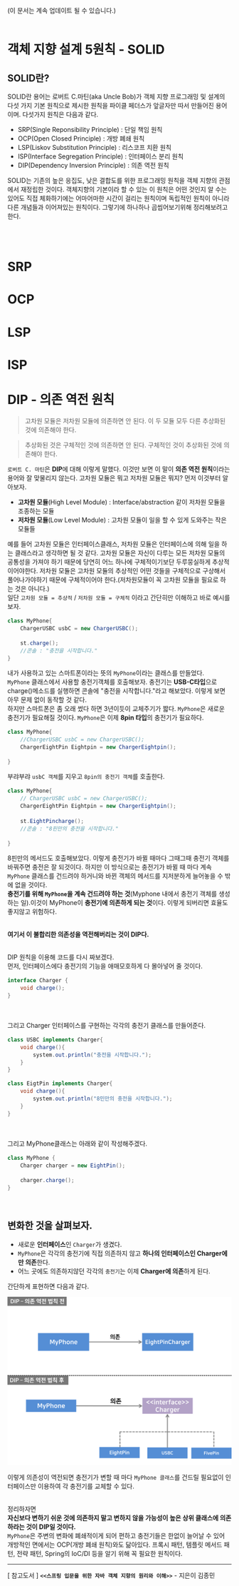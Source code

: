 (이 문서는 계속 업데이트 될 수 있습니다.) <br><br>

# 객체 지향 설계 5원칙 - SOLID

## SOLID란? <br>

SOLID란 용어는 로버트 C.마틴(aka Uncle Bob)가 객체 지향 프로그래밍 및 설계의 다섯 가지 기본 원칙으로 제시한 원칙을 파이클 페더스가 앞글자만 따서 만들어진 용어이며. 다섯가지 원칙은 다음과 같다.
- SRP(Single Reponsibility Principle) : 단일 책임 원칙
- OCP(Open Closed Principle) : 개방 폐쇄 원칙
- LSP(Liskov Substitution Principle) : 리스코프 치환 원칙
- ISP(Interface Segregation Principle) : 인터페이스 분리 원칙
- DIP(Dependency Inversion Principle) : 의존 역전 원칙

SOLID는 기존의 높은 응집도, 낮은 결합도를 위한 프로그래밍 원칙을 객체 지향의 관점에서 재정립한 것이다. 객체지향의 기본이라 할 수 있는 이 원칙은 어떤 것인지 알 수는 있어도 직접 체화하기에는 어마어마한 시간이 걸리는 원칙이며 독립적인 원칙이 아니라 다른 개념들과 이어져있는 원칙이다. 그렇기에 하나하나 곱씹어보기위해 정리해보려고 한다.

<br><br>

# SRP 
# OCP
# LSP
# ISP

# DIP - 의존 역전 원칙

> 고차원 모듈은 저차원 모듈에 의존하면 안 된다. 이 두 모듈 모두 다른 추상화된 것에 의존해야 한다.

> 추상화된 것은 구체적인 것에 의존하면 안 된다. 구체적인 것이 추상화된 것에 의존해야 한다.

`로버트 C. 마틴`은 **DIP**에 대해 이렇게 말했다. 이것만 보면 이 말이 **의존 역전 원칙**이라는 용어와 잘 맞물리지 않는다. 고차원 모듈은 뭐고 저차원 모듈은 뭐지? 먼저 이것부터 알아보자.<br>

- **고차원 모듈**(High Level Module) : Interface/abstraction 같이 저차원 모듈을 조종하는 모듈
- **저차원 모듈**(Low Level Module) : 고차원 모듈이 일을 할 수 있게 도와주는 작은 모듈들

예를 들어 고차원 모듈은 인터페이스클래스, 저차원 모듈은 인터페이스에 의해 일을 하는 클래스라고 생각하면 될 것 같다. 고차원 모듈은 자신이 다루는 모든 저차원 모듈의 공통성을 가져야 하기 때문에 당연히 어느 하나에 구체적이기보단 두루뭉실하게 추상적이어야한다. 저차원 모듈은 고차원 모듈의 추상적인 어떤 것들을 구체적으로 구상해서 풀어나가야하기 때문에 구체적이어야 한다.(저차원모듈이 꼭 고차원 모듈을 필요로 하는 것은 아니다.) <br>
 일단 `고차원 모듈 = 추상적` / `저차원 모듈 = 구체적` 이라고 간단히만 이해하고 바로 예시를 보자.


```java
class MyPhone{
    ChargerUSBC usbC = new ChargerUSBC();

    st.charge(); 
    //콘솔 : "충전을 시작합니다."
}
```

내가 사용하고 있는 스마트폰이라는 뜻의 `MyPhone`이라는 클래스를 만들었다.<br> 
`MyPhone` 클래스에서 사용할 충전기객체를 호출해보자. 충전기는 **USB-C타입**으로 charge()메소드를 실행하면 콘솔에 "충전을 시작합니다."라고 해보았다.
이렇게 보면 아무 문제 없이 동작할 것 같다.<br>
하지만 스마트폰은 좀 오래 썼다 하면 3년이듯이 교체주기가 짧다. `MyPhone`은 새로운 충전기가 필요해질 것이다. `MyPhone`은 이제 **8pin 타입**의 충전기가 필요하다.

```java
class MyPhone{
    //ChargerUSBC usbC = new ChargerUSBC();
    ChargerEightPin Eightpin = new ChargerEightpin();

}
```

부랴부랴 `usbC 객체`를 지우고 `8pin의 충전기 객체`를 호출한다.

```java
class MyPhone{
    // ChargerUSBC usbC = new ChargerUSBC();
    ChargerEightPin Eightpin = new ChargerEightpin();

    st.EightPincharge(); 
    //콘솔 : "8핀만의 충전을 시작합니다."

}
```
 8핀만의 메서드도 호출해보았다. 이렇게 충전기가 바뀔 때마다 그때그때 충전기 객체를 바꿔주면 충전은 잘 되것이다. 하지만 이 방식으로는 충전기가 바뀔 때 마다 계속 `MyPhone` 클래스를 건드려야 하거니와 바뀐 객체의 메서드를 지저분하게 늘어놓을 수 밖에 없을 것이다.<br> **충전기를 위해 `MyPhone`을 계속 건드려야 하는 것**(Myphone 내에서 충전기 객체를 생성하는 일).이것이 MyPhone이 **충전기에 의존하게 되는 것**이다. 이렇게 되버리면 효율도 좋지않고 위험하다.<br>
<br>

**여기서 이 불합리한 의존성을 역전해버리는 것이 DIP다.** <br><br>


DIP 원칙을 이용해 코드를 다시 짜보겠다.<br>
먼저, 인터페이스에다 충전기의 기능을 애매모호하게 다 몰아넣어 줄 것이다.<br>
```java
interface Charger {
    void charge();
}
```
<br><br>
그리고 Charger 인터페이스를 구현하는 각각의 충전기 클래스를 만들어준다. <br>

```java
class USBC implements Charger{
    void charge(){
        system.out.println("충전을 시작합니다.");
    }
}
```

```java
class EigtPin implements Charger{
    void charge(){
        system.out.println("8민만의 충전을 시작합니다.");
    }
}
```
<br><br>
그리고 MyPhone클래스는 아래와 같이 작성해주겠다. <br>

```java
class MyPhone {
    Charger charger = new EightPin();
    
    charger.charge();
}
```
<br>

## 변화한 것을 살펴보자.
- 새로운 **인터페이스**인 `Charger`가 생겼다.
- `MyPhone`은 각각의 충전기에 직접 의존하지 않고 **하나의 인터페이스인 Charger에만 의존**한다.
- 어느 곳에도 의존하지않던 각각의 `충전기`는 이제 **Charger에 의존**하게 된다. 

간단하게 표현하면 다음과 같다.

![DIP 전과 후](https://github.com/matamong/Study/blob/master/TIL/OOP/img/DIP_BeforeAfter.png)

이렇게 의존성이 역전되면 충전기가 변할 때 마다 `MyPhone 클래스`를 건드릴 필요없이 인터페이스만 이용하여 각 충전기를 교체할 수 있다. <br>
<br>

정리하자면 <br>
**자신보다 변하기 쉬운 것에 의존하지 말고 변하지 않을 가능성이 높은 상위 클래스에 의존하라는 것이 DIP일 것이다.** <br>
`MyPhone`은 주변의 변화에 폐쇄적이게 되어 편하고 충전기들은 한없이 늘어날 수 있어 개방적인 면에서는 OCP(개방 폐쇄 원칙)와도 닮아있다. 프록시 패턴, 템플릿 메서드 패턴, 전략 패턴, Spring의 IoC/DI 등을 알기 위해 꼭 필요한 원칙이다.




* * *
[ 참고도서 ] **`<<스프링 입문을 위한 자바 객체 지향의 원리와 이해>>`** - 지은이 김종민

